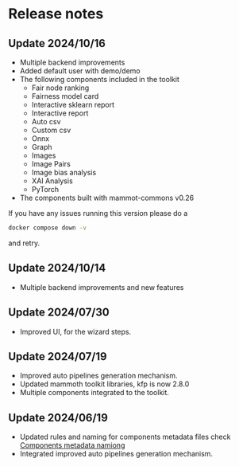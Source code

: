 # Release notes

## Update 2024/10/16
- Multiple backend improvements
- Added default user with demo/demo
- The following components included  in the toolkit
    - Fair node ranking
    - Fairness model card
    - Interactive sklearn report
    - Interactive report
    - Auto csv
    - Custom csv
    - Onnx
    - Graph
    - Images
    - Image Pairs
    - Image bias analysis
    - XAI Analysis
    - PyTorch
- The components built with mammot-commons v0.26

If you have any issues running this version please do a 
```bash
docker compose down -v 
```
and retry.

## Update 2024/10/14
- Multiple backend improvements and new features

## Update 2024/07/30
- Improved UI, for the wizard steps.

## Update 2024/07/19
- Improved auto pipelines generation mechanism.
- Updated mammoth toolkit libraries, kfp is now 2.8.0
- Multiple components integrated to the toolkit.

## Update 2024/06/19

- Updated rules and naming for components metadata files check [Components metadata namiong](./component_metadata.md)
- Integrated improved auto pipelines generation mechanism.

